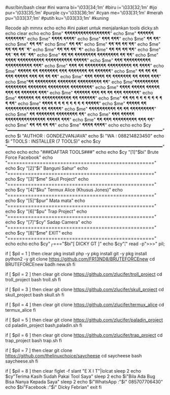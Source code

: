 #usr/bin/bash clear #ini warna bi='\033[34;1m' #biru i='\033[32;1m' #ijo pur='\033[35;1m' #purple cy='\033[36;1m' #cyan me='\033[31;1m' #merah pu='\033[37;1m' #putih ku='\033[33;1m' #kuning

Recode ajh mmnx
echo echo #ini paket untuk menjalankan tools dicky.sh echo clear echo echo $me" ¶¶¶¶¶¶¶¶¶¶¶¶¶¶¶¶¶" echo $me" ¶¶¶¶¶¶ ¶¶¶¶¶¶¶" echo $me" ¶¶¶¶ ¶¶¶¶" echo $me" ¶¶¶ ¶¶¶" echo $me" ¶¶ ¶¶" echo $me" ¶¶ ¶¶" echo $me" ¶¶ ¶¶" echo $me" ¶¶´¶¶ ¶¶´¶¶" echo $me" ¶¶´¶¶ ¶¶´´¶" echo $me" ¶¶´¶¶ ¶¶´´¶" echo $me" ¶¶ ¶¶ ¶¶´¶¶" echo $me" ¶¶´´¶¶ ¶¶´´¶¶" echo $me" ¶¶´¶¶ ¶¶¶¶¶¶¶¶ ¶¶¶¶¶¶¶¶ ¶¶´¶¶" echo $me" ¶¶¶¶´¶¶¶¶¶¶¶¶¶¶ ¶¶¶¶¶¶¶¶¶¶ ¶¶¶¶¶" echo $me" ¶¶¶´¶¶¶¶¶¶¶¶¶¶ ¶¶¶¶¶¶¶¶¶¶ ¶¶¶" echo $me" ¶¶¶ ¶¶ ¶¶¶¶¶¶¶¶ ¶¶¶¶¶¶¶¶¶ ¶¶ ¶¶¶¶" echo $me" ¶¶¶¶¶ ¶¶ ¶¶¶¶¶¶¶ ¶¶¶ ¶¶¶¶¶¶¶ ¶¶ ¶¶¶¶¶¶" echo $me" ¶¶ ¶¶ ¶¶ ¶¶¶ ¶¶¶¶¶ ¶¶¶ ¶¶ ¶¶ ¶¶" echo $me" ¶¶¶ ¶¶¶¶ ¶¶ ¶¶¶¶¶¶¶ ¶¶ ¶¶¶¶ ¶¶¶" echo $me"¶¶ ¶¶¶¶¶¶¶¶ ¶¶¶¶¶¶¶ ¶¶¶¶¶¶¶¶¶ ¶¶" echo $me"¶¶¶¶¶¶¶¶¶ ¶¶¶¶¶¶¶¶ ¶¶¶¶¶¶¶ ¶¶¶¶¶¶¶¶ ¶¶¶¶¶¶¶¶" echo $me" ¶¶¶¶ ¶¶¶¶¶ ¶¶¶¶¶ ¶¶¶ ¶¶ ¶¶¶¶¶¶ ¶¶¶" echo $me" ¶¶¶¶¶¶ ¶¶¶ ¶¶ ¶¶ ¶¶¶ ¶¶¶¶¶¶"
echo $me" ¶¶¶¶¶¶ ¶¶ ¶¶¶¶¶¶¶¶¶¶¶ ¶¶ ¶¶¶¶¶¶" echo $me" ¶¶ ¶¶ ¶ ¶ ¶ ¶ ¶ ¶ ¶ ¶ ¶¶" echo $me" ¶¶¶¶ ¶ ¶ ¶ ¶ ¶ ¶ ¶ ¶ ¶¶¶¶¶" echo $me" ¶¶¶¶¶ ¶¶ ¶¶¶¶¶¶¶¶¶¶¶¶¶ ¶¶ ¶¶¶¶¶" echo $me" ¶¶¶¶¶¶¶¶¶¶ ¶¶ ¶¶ ¶¶¶¶¶¶¶¶¶" echo $me" ¶¶ ¶¶¶¶¶¶¶ ¶¶¶¶¶¶¶¶ ¶¶" echo $me" ¶¶¶ ¶¶¶¶¶ ¶¶¶¶¶¶¶¶¶¶¶¶¶¶¶ ¶¶¶¶¶ ¶¶¶" echo $me" ¶¶ ¶¶¶ ¶¶¶¶¶¶¶¶¶ ¶¶¶ ¶¶" echo $me" ¶¶ ¶¶ ¶¶ ¶¶" echo $me" ¶¶¶¶ ¶¶¶¶" echo echo echo $cy "━━━━━━━━━━━━━━━━━━━━━━━━━━━━━━━━━━━━━━━━━━━━━━━━━━━━━━━━━━" echo $i "AUTHOR : GONDEZVANJAVA" echo $i "WA : 088214823450" echo $i "TOOLS : INSTALLER (7 TOOLS)" echo $cy "━━━━━━━━━━━━━━━━━━━━━━━━━━━━━━━━━━━━━━━━━━━━━━━━━━━━━━━━━━" echo echo echo "###DAFTAR TOOLS###" echo echo $cy "[1]"$bi" Brute Force Facebook" echo "==================================================" echo $cy "[2]"$i" Banguni Sahur" echo "==================================================" echo $cy "[3]"$me" Skull Project" echo "==================================================" echo $cy "[4]"$ku" Termux Alice (Khusus Jones)" echo "==================================================" echo $cy "[5]"$pur" Mata mata" echo "==================================================" echo $cy "[6]"$pu" Trap Project" echo "==================================================" echo $cy "[7]"$cy" Sadap Camera" echo "==================================================" echo $cy "[8]"$me" EXIT" echo "==================================================" echo echo echo $cy"┌==="$bi"[ DICKY GT ]" echo $cy"¦" read -p">>>" pil;

if [ $pil = 1 ] then clear pkg install php -y pkg install git -y pkg install python2 -y git clone https://github.com/FR13ND8/BRUTEFORCEnew cd BRUTEFORCEnew badh new.sh fi

if [ $pil = 2 ] then clear git clone https://github.com/zlucifer/troll_project cd troll_project bash troll.sh fi

if [ $pil = 3 ] then clear git clone https://github.com/zlucifer/skull_project cd skull_project bash skull.sh fi

if [ $pil = 4 ] then clear git clone https://github.com/zlucifer/termux_alice cd termux_alice fi

if [ $pil = 5 ] then clear git clone https://github.com/zlucifer/paladin_project cd paladin_project bash,paladin.sh fi

if [ $pil = 6 ] then clear git clone https://github.com/zlucifer/trap_project cd trap_project bash trap.sh fi

if [ $pil = 7 ] then clear git clone https://github.com/thelinuxchoice/saycheese cd saycheese bash saycheese.sh fi

if [ $pil = 8 ] then clear figlet -f slant "E X I T"|lolcat sleep 2 echo $cy"Terima Kasih Sudah Pakai Tool Saya" sleep 2 echo $i"Bila Ada Bug Bisa Nanya Kepada Saya" sleep 2 echo $i"WhatsApp :"$i" 085707706430" echo $bi"Facebook :"$i" Dicky Febrian" exit fi
